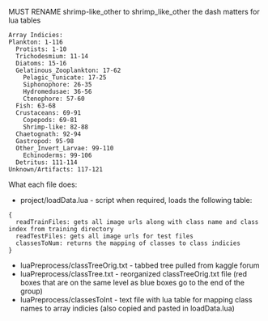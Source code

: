 MUST RENAME shrimp-like_other to shrimp_like_other
the dash matters for lua tables

```
Array Indicies:
Plankton: 1-116
  Protists: 1-10
  Trichodesmium: 11-14
  Diatoms: 15-16
  Gelatinous_Zooplankton: 17-62
    Pelagic_Tunicate: 17-25
    Siphonophore: 26-35
    Hydromedusae: 36-56
    Ctenophore: 57-60
  Fish: 63-68
  Crustaceans: 69-91
    Copepods: 69-81
    Shrimp-like: 82-88
  Chaetognath: 92-94
  Gastropod: 95-98
  Other_Invert_Larvae: 99-110
    Echinoderms: 99-106
  Detritus: 111-114
Unknown/Artifacts: 117-121
```

What each file does:
- project/loadData.lua - script when required, loads the following table:
```
{
  readTrainFiles: gets all image urls along with class name and class index from training directory
  readTestFiles: gets all image urls for test files
  classesToNum: returns the mapping of classes to class indicies
}
```
- luaPreprocess/classTreeOrig.txt - tabbed tree pulled from kaggle forum
- luaPreprocess/classTree.txt - reorganized classTreeOrig.txt file (red boxes that are on the same level as blue boxes go to the end of the group)
- luaPreprocess/classesToInt - text file with lua table for mapping class names to array indicies (also copied and pasted in loadData.lua)

